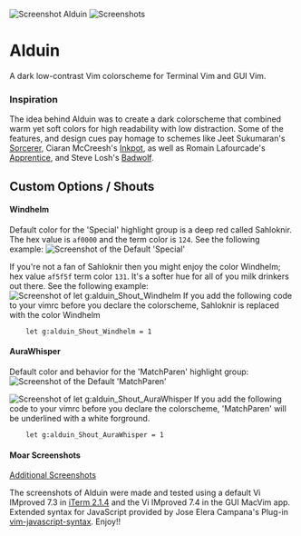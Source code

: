 ![Screenshot Alduin](https://cloud.githubusercontent.com/assets/11221489/12768994/d08b5f52-c9c8-11e5-81ec-aa05577e41a6.jpg)
![Screenshots](https://cloud.githubusercontent.com/assets/11221489/12999986/04b10b86-d10a-11e5-8316-60244d303334.jpg)

# Alduin #

A dark low-contrast Vim colorscheme for Terminal Vim and GUI Vim. 

### Inspiration ###

The idea behind Alduin was to create a dark colorscheme that combined warm yet soft colors for high readability with low distraction. Some of the features, and design cues pay homage to schemes like Jeet Sukumaran's [Sorcerer](http://jeetworks.org/sorcerer/), Ciaran McCreesh's [Inkpot](https://github.com/ciaranm/inkpot), as well as Romain Lafourcade's [Apprentice](https://github.com/romainl/Apprentice), and Steve Losh's [Badwolf](https://github.com/sjl/badwolf).


## Custom Options / Shouts ##


#### Windhelm ####

Default color for the 'Special' highlight group is a deep red called Sahloknir. The hex value is `af0000` and the term color is `124`. See the following example: 
![Screenshot of the Default 'Special'](https://cloud.githubusercontent.com/assets/11221489/12860314/9da27798-cc10-11e5-94ca-fac73f3e0910.png)

If you're not a fan of Sahloknir then you might enjoy the color Windhelm; hex value `af5f5f` term color `131`. It's a  softer hue for all of you milk drinkers out there. See the following example:
![Screenshot of let g:alduin_Shout_Windhelm](https://cloud.githubusercontent.com/assets/11221489/12860321/aafd15e2-cc10-11e5-8b00-30336cd6ec3b.png)
If you add the following code to your vimrc before you declare the colorscheme, Sahloknir is replaced with the color Windhelm

        let g:alduin_Shout_Windhelm = 1


#### AuraWhisper ####

Default color and behavior for the 'MatchParen' highlight group:
![Screenshot of the Default 'MatchParen'](https://cloud.githubusercontent.com/assets/11221489/12860334/bbdf7d0a-cc10-11e5-9840-b9fef787c284.png)

![Screenshot of let g:alduin_Shout_AuraWhisper](https://cloud.githubusercontent.com/assets/11221489/12860343/c3cf7844-cc10-11e5-8395-82bdc93030c9.png)
If you add the following code to your vimrc before you declare the colorscheme, 'MatchParen' will be underlined with a white forground. 

        let g:alduin_Shout_AuraWhisper = 1

#### Moar Screenshots ####
[Additional Screenshots](https://github.com/AlessandroYorba/Alduin/issues/5)

The screenshots of Alduin were made and tested using a default Vi IMproved 7.3 in [iTerm 2.1.4](https://www.iterm2.com) and the Vi IMproved 7.4 in the GUI MacVim app. Extended syntax for JavaScript provided by Jose Elera Campana's Plug-in [vim-javascript-syntax](https://github.com/jelera/vim-javascript-syntax). Enjoy!!
